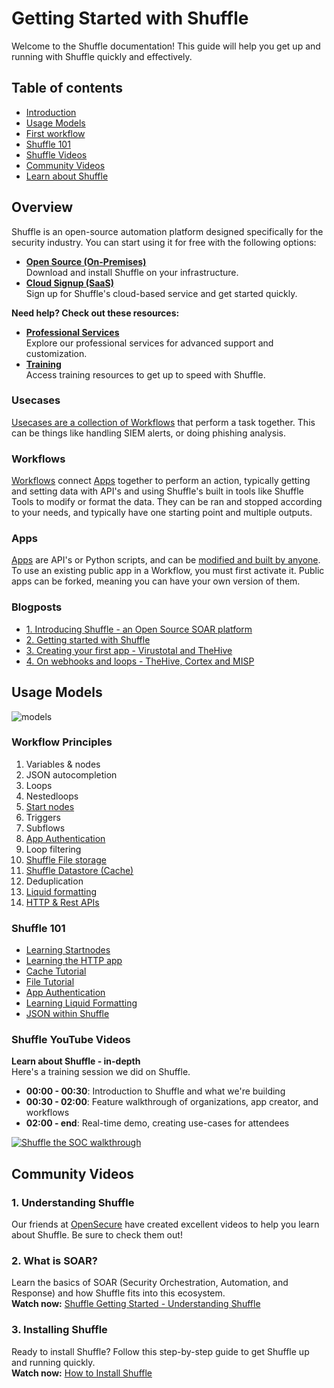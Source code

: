 # Getting Started with Shuffle
Welcome to the Shuffle documentation! This guide will help you get up and running with Shuffle quickly and effectively.


## Table of contents
* [Introduction](#introduction)
* [Usage Models](#usage_models)
* [First workflow](#first_workflow)
* [Shuffle 101](#shuffle_101)
* [Shuffle Videos](#shuffle_videos)
* [Community Videos](#community_videos)
* [Learn about Shuffle](#learn_about_shuffle)

## Overview
Shuffle is an open-source automation platform designed specifically for the security industry. You can start using it for free with the following options:

- **[Open Source (On-Premises)](https://github.com/shuffle/shuffle/blob/main/.github/install-guide.md)**  
  Download and install Shuffle on your infrastructure.
- **[Cloud Signup (SaaS)](https://shuffler.io)**  
  Sign up for Shuffle's cloud-based service and get started quickly.

**Need help? Check out these resources:**
- **[Professional Services](https://shuffler.io/professional-services)**  
  Explore our professional services for advanced support and customization.
- **[Training](https://shuffler.io/training)**  
  Access training resources to get up to speed with Shuffle.

### Usecases
[Usecases are a collection of Workflows](/usecases) that perform a task together. This can be things like handling SIEM alerts, or doing phishing analysis. 

### Workflows
[Workflows](/docs/workflows) connect [Apps](/docs/apps) together to perform an action, typically getting and setting data with API's and using Shuffle's built in tools like Shuffle Tools to modify or format the data. They can be ran and stopped according to your needs, and typically have one starting point and multiple outputs. 

### Apps
[Apps](/docs/apps) are API's or Python scripts, and can be [modified and built by anyone](https://shuffler.io/docs/app_creation). To use an existing public app in a Workflow, you must first activate it. Public apps can be forked, meaning you can have your own version of them.

### Blogposts
* [1. Introducing Shuffle - an Open Source SOAR platform](https://medium.com/security-operation-capybara/introducing-shuffle-an-open-source-soar-platform-part-1-58a529de7d12)
* [2. Getting started with Shuffle](https://medium.com/@Frikkylikeme/getting-started-with-shuffle-an-open-source-soar-platform-part-2-1d7c67a64244)
* [3. Creating your first app - Virustotal and TheHive](https://medium.com/@Frikkylikeme/integrating-shuffle-with-virustotal-and-thehive-open-source-soar-part-3-8e2e0d3396a9)
* [4. On webhooks and loops - TheHive, Cortex and MISP](https://medium.com/swlh/indicators-and-webhooks-with-thehive-cortex-and-misp-open-source-soar-part-4-f70cde942e59)

## Usage Models
![models](https://user-images.githubusercontent.com/5719530/167960847-53e81815-a240-4a26-abb9-96b9244be901.jpeg)

### Workflow Principles
1. Variables & nodes
2. JSON autocompletion
3. Loops
4. Nestedloops
5. [Start nodes](https://shuffler.io/workflows/0285a05e-8dc0-4614-840b-88606d6a1e59)
6. Triggers
7. Subflows
8. [App Authentication](https://shuffler.io/workflows/d65d228a-f406-4227-9fa7-f7d9303f8411)
9. Loop filtering
10. [Shuffle File storage](https://shuffler.io/workflows/dd5e3800-2f2e-4089-8055-b500e3b8b349)
11. [Shuffle Datastore (Cache)](https://shuffler.io/workflows/f39a3c37-4f38-4ca0-952a-a9425080b44e)
12. Deduplication
13. [Liquid formatting](https://shuffler.io/workflows/0d604c52-1b3f-49d8-a57e-480baf07ab8d)
14. [HTTP & Rest APIs](https://shuffler.io/workflows/b8a3a70a-f3f9-459f-99b3-7a2723a1a4b8)

### Shuffle 101
- [Learning Startnodes](https://shuffler.io/workflows/0285a05e-8dc0-4614-840b-88606d6a1e59?queryID=5775af43ac103d34ff77f11d27ea5bed)
- [Learning the HTTP app](https://shuffler.io/workflows/b8a3a70a-f3f9-459f-99b3-7a2723a1a4b8?queryID=5775af43ac103d34ff77f11d27ea5bed)
- [Cache Tutorial](https://shuffler.io/workflows/f39a3c37-4f38-4ca0-952a-a9425080b44e?queryID=5775af43ac103d34ff77f11d27ea5bed)
- [File Tutorial](https://shuffler.io/workflows/dd5e3800-2f2e-4089-8055-b500e3b8b349?queryID=5775af43ac103d34ff77f11d27ea5bed)
- [App Authentication](https://shuffler.io/workflows/d65d228a-f406-4227-9fa7-f7d9303f8411?queryID=5775af43ac103d34ff77f11d27ea5bed)
- [Learning Liquid Formatting](https://shuffler.io/workflows/0d604c52-1b3f-49d8-a57e-480baf07ab8d?queryID=5775af43ac103d34ff77f11d27ea5bed)
- [JSON within Shuffle](https://shuffler.io/workflows/ee334515-0224-4a09-af8c-ebc60886f154?queryID=7571057f529c8a4a9aabd5800c0d2b29)

### Shuffle YouTube Videos
**Learn about Shuffle - in-depth**  
Here's a training session we did on Shuffle.

- **00:00 - 00:30**: Introduction to Shuffle and what we're building
- **00:30 - 02:00**: Feature walkthrough of organizations, app creator, and workflows
- **02:00 - end**: Real-time demo, creating use-cases for attendees

[![Shuffle the SOC walkthrough](https://img.youtube.com/vi/PNuXCixYwDc/0.jpg)](https://www.youtube.com/watch?v=PNuXCixYwDc)

## Community Videos

### 1. Understanding Shuffle
Our friends at [OpenSecure](https://www.youtube.com/watch?v=_riaZjLnoXo&t=317s) have created excellent videos to help you learn about Shuffle. Be sure to check them out!

### 2. What is SOAR?
Learn the basics of SOAR (Security Orchestration, Automation, and Response) and how Shuffle fits into this ecosystem.  
**Watch now:** [Shuffle Getting Started - Understanding Shuffle](https://www.youtube.com/watch?v=_riaZjLnoXo)

### 3. Installing Shuffle
Ready to install Shuffle? Follow this step-by-step guide to get Shuffle up and running quickly.  
**Watch now:** [How to Install Shuffle](https://www.youtube.com/watch?v=YDUKZojg0vk)


